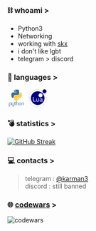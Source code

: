 ### :chains: whoami >
- Python3
- Networking
- working with [skx](https://github.com/SkxXIVI)
- i don't like lgbt
- telegram > discord
  
  


### :knife: languages >
<div>
  <img src="https://github.com/devicons/devicon/blob/master/icons/python/python-original-wordmark.svg" title="Python" alt="Python" width="40" height="40"/>&nbsp;
  <img src="https://github.com/devicons/devicon/blob/master/icons/lua/lua-original.svg" title="Lua" alt="Lua" width="40" height="40"/>&nbsp;
</div>
  

  

### :bomb: statistics >
[![GitHub Streak](http://github-readme-streak-stats.herokuapp.com?user=Kash-001&theme=dark&background=000000)](https://git.io/streak-stats)

  

  
### :computer: contacts >
> telegram : [@karman3](https://t.me/troyxr)  
> discord : still banned


  

  
### :globe_with_meridians: [codewars](https://www.codewars.com/users/Kash-001) >
<img src="https://www.codewars.com/users/Kash-001/badges/large" title="codewars" alt="codewars"/>&nbsp;

  

  
